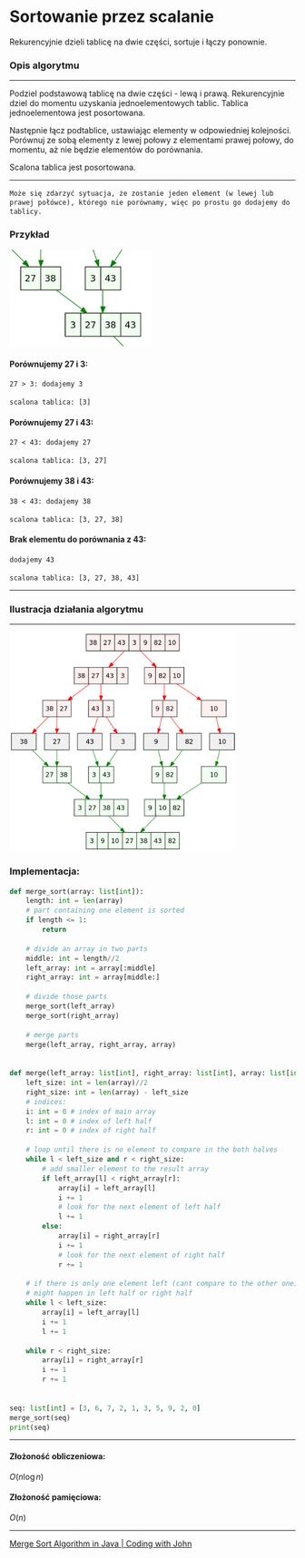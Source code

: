 # Sortowanie przez scalanie

Rekurencyjnie dzieli tablicę na dwie części, sortuje i łączy ponownie.

### Opis algorytmu

---

Podziel podstawową tablicę na dwie części - lewą i prawą. Rekurencyjnie dziel do momentu uzyskania jednoelementowych tablic. Tablica jednoelementowa jest posortowana.

Następnie łącz podtablice, ustawiając elementy w odpowiedniej kolejności.
Porównuj ze sobą elementy z lewej połowy z elementami prawej połowy, do momentu, aż nie będzie elementów do porównania.

Scalona tablica jest posortowana.

---

    Może się zdarzyć sytuacja, że zostanie jeden element (w lewej lub prawej połówce), którego nie porównamy, więc po prostu go dodajemy do tablicy.

### Przykład

<img src="./../../../imgs/merge_sort1.png" alt="Sortowanie przez scalanie" width="250"/>

#### Porównujemy 27 i 3:

    27 > 3: dodajemy 3

    scalona tablica: [3]

#### Porównujemy 27 i 43:

    27 < 43: dodajemy 27

    scalona tablica: [3, 27]

#### Porównujemy 38 i 43:

    38 < 43: dodajemy 38

    scalona tablica: [3, 27, 38]

#### Brak elementu do porównania z 43:

    dodajemy 43

    scalona tablica: [3, 27, 38, 43]

---

### Ilustracja działania algorytmu

---

<img src="./../../../imgs/merge_sort.png" alt="Sortowanie przez scalanie" width="400"/>

### Implementacja:

```py
def merge_sort(array: list[int]):
    length: int = len(array)
    # part containing one element is sorted
    if length <= 1:
        return

    # divide an array in two parts
    middle: int = length//2
    left_array: int = array[:middle]
    right_array: int = array[middle:]

    # divide those parts
    merge_sort(left_array)
    merge_sort(right_array)

    # merge parts
    merge(left_array, right_array, array)


def merge(left_array: list[int], right_array: list[int], array: list[int]):
    left_size: int = len(array)//2
    right_size: int = len(array) - left_size
    # indices:
    i: int = 0 # index of main array
    l: int = 0 # index of left half
    r: int = 0 # index of right half

    # loop until there is no element to compare in the both halves
    while l < left_size and r < right_size:
        # add smaller element to the result array
        if left_array[l] < right_array[r]:
            array[i] = left_array[l]
            i += 1
            # look for the next element of left half
            l += 1
        else:
            array[i] = right_array[r]
            i += 1
            # look for the next element of right half
            r += 1

    # if there is only one element left (cant compare to the other one), add the rest to the result array
    # might happen in left half or right half
    while l < left_size:
        array[i] = left_array[l]
        i += 1
        l += 1

    while r < right_size:
        array[i] = right_array[r]
        i += 1
        r += 1


seq: list[int] = [3, 6, 7, 2, 1, 3, 5, 9, 2, 0]
merge_sort(seq)
print(seq)
```

---

#### Złożoność obliczeniowa:

$O(n \log{n})$

#### Złożoność pamięciowa:

$O(n)$

---

[Merge Sort Algorithm in Java | Coding with John
](https://www.youtube.com/watch?v=bOk35XmHPKs)
